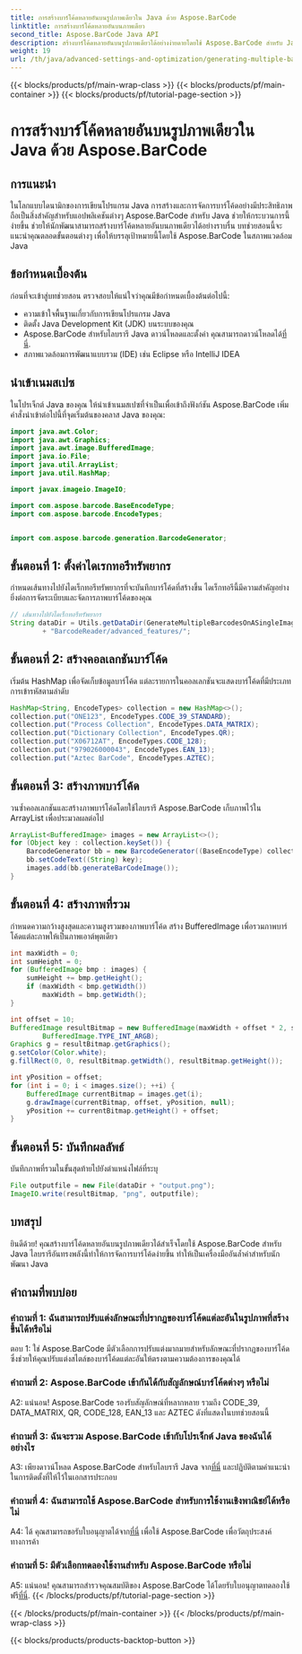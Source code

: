 ```yaml
---
title: การสร้างบาร์โค้ดหลายอันบนรูปภาพเดียวใน Java ด้วย Aspose.BarCode
linktitle: การสร้างบาร์โค้ดหลายอันบนภาพเดียว
second_title: Aspose.BarCode Java API
description: สร้างบาร์โค้ดหลายอันบนรูปภาพเดียวได้อย่างง่ายดายโดยใช้ Aspose.BarCode สำหรับ Java ปฏิบัติตามคำแนะนำทีละขั้นตอนของเราเพื่อการบูรณาการที่ราบรื่น
weight: 19
url: /th/java/advanced-settings-and-optimization/generating-multiple-barcodes-single-image/
---
```


{{< blocks/products/pf/main-wrap-class >}}
{{< blocks/products/pf/main-container >}}
{{< blocks/products/pf/tutorial-page-section >}}

# การสร้างบาร์โค้ดหลายอันบนรูปภาพเดียวใน Java ด้วย Aspose.BarCode

## การแนะนำ

ในโลกแบบไดนามิกของการเขียนโปรแกรม Java การสร้างและการจัดการบาร์โค้ดอย่างมีประสิทธิภาพถือเป็นสิ่งสำคัญสำหรับแอปพลิเคชันต่างๆ Aspose.BarCode สำหรับ Java ช่วยให้กระบวนการนี้ง่ายขึ้น ช่วยให้นักพัฒนาสามารถสร้างบาร์โค้ดหลายอันบนภาพเดียวได้อย่างราบรื่น บทช่วยสอนนี้จะแนะนำคุณตลอดขั้นตอนต่างๆ เพื่อให้บรรลุเป้าหมายนี้โดยใช้ Aspose.BarCode ในสภาพแวดล้อม Java

## ข้อกำหนดเบื้องต้น

ก่อนที่จะเข้าสู่บทช่วยสอน ตรวจสอบให้แน่ใจว่าคุณมีข้อกำหนดเบื้องต้นต่อไปนี้:

- ความเข้าใจพื้นฐานเกี่ยวกับการเขียนโปรแกรม Java
- ติดตั้ง Java Development Kit (JDK) บนระบบของคุณ
- Aspose.BarCode สำหรับไลบรารี Java ดาวน์โหลดและตั้งค่า คุณสามารถดาวน์โหลดได้[ที่นี่](https://releases.aspose.com/barcode/java/).
- สภาพแวดล้อมการพัฒนาแบบรวม (IDE) เช่น Eclipse หรือ IntelliJ IDEA

## นำเข้าเนมสเปซ

ในโปรเจ็กต์ Java ของคุณ ให้นำเข้าเนมสเปซที่จำเป็นเพื่อเข้าถึงฟังก์ชัน Aspose.BarCode เพิ่มคำสั่งนำเข้าต่อไปนี้ที่จุดเริ่มต้นของคลาส Java ของคุณ:

```java
import java.awt.Color;
import java.awt.Graphics;
import java.awt.image.BufferedImage;
import java.io.File;
import java.util.ArrayList;
import java.util.HashMap;

import javax.imageio.ImageIO;

import com.aspose.barcode.BaseEncodeType;
import com.aspose.barcode.EncodeTypes;


import com.aspose.barcode.generation.BarcodeGenerator;
```

## ขั้นตอนที่ 1: ตั้งค่าไดเรกทอรีทรัพยากร

กำหนดเส้นทางไปยังไดเร็กทอรีทรัพยากรที่จะบันทึกบาร์โค้ดที่สร้างขึ้น ไดเร็กทอรีนี้มีความสำคัญอย่างยิ่งต่อการจัดระเบียบและจัดการภาพบาร์โค้ดของคุณ

```java
// เส้นทางไปยังไดเร็กทอรีทรัพยากร
String dataDir = Utils.getDataDir(GenerateMultipleBarcodesOnASingleImage.class)
        + "BarcodeReader/advanced_features/";
```

## ขั้นตอนที่ 2: สร้างคอลเลกชันบาร์โค้ด

เริ่มต้น HashMap เพื่อจัดเก็บข้อมูลบาร์โค้ด แต่ละรายการในคอลเลกชันจะแสดงบาร์โค้ดที่มีประเภทการเข้ารหัสตามลำดับ

```java
HashMap<String, EncodeTypes> collection = new HashMap<>();
collection.put("ONE123", EncodeTypes.CODE_39_STANDARD);
collection.put("Process Collection", EncodeTypes.DATA_MATRIX);
collection.put("Dictionary Collection", EncodeTypes.QR);
collection.put("X06712AT", EncodeTypes.CODE_128);
collection.put("979026000043", EncodeTypes.EAN_13);
collection.put("Aztec BarCode", EncodeTypes.AZTEC);
```

## ขั้นตอนที่ 3: สร้างภาพบาร์โค้ด

วนซ้ำคอลเลกชันและสร้างภาพบาร์โค้ดโดยใช้ไลบรารี Aspose.BarCode เก็บภาพไว้ใน ArrayList เพื่อประมวลผลต่อไป

```java
ArrayList<BufferedImage> images = new ArrayList<>();
for (Object key : collection.keySet()) {
    BarcodeGenerator bb = new BarcodeGenerator((BaseEncodeType) collection.get(key));
    bb.setCodeText((String) key);
    images.add(bb.generateBarCodeImage());
}
```

## ขั้นตอนที่ 4: สร้างภาพที่รวม

กำหนดความกว้างสูงสุดและความสูงรวมของภาพบาร์โค้ด สร้าง BufferedImage เพื่อรวมภาพบาร์โค้ดแต่ละภาพให้เป็นภาพเอาต์พุตเดียว

```java
int maxWidth = 0;
int sumHeight = 0;
for (BufferedImage bmp : images) {
    sumHeight += bmp.getHeight();
    if (maxWidth < bmp.getWidth())
        maxWidth = bmp.getWidth();
}

int offset = 10;
BufferedImage resultBitmap = new BufferedImage(maxWidth + offset * 2, sumHeight + offset * images.size(),
        BufferedImage.TYPE_INT_ARGB);
Graphics g = resultBitmap.getGraphics();
g.setColor(Color.white);
g.fillRect(0, 0, resultBitmap.getWidth(), resultBitmap.getHeight());

int yPosition = offset;
for (int i = 0; i < images.size(); ++i) {
    BufferedImage currentBitmap = images.get(i);
    g.drawImage(currentBitmap, offset, yPosition, null);
    yPosition += currentBitmap.getHeight() + offset;
}
```
## ขั้นตอนที่ 5: บันทึกผลลัพธ์

บันทึกภาพที่รวมในขั้นสุดท้ายไปยังตำแหน่งไฟล์ที่ระบุ

```java
File outputfile = new File(dataDir + "output.png");
ImageIO.write(resultBitmap, "png", outputfile);
```

## บทสรุป

ยินดีด้วย! คุณสร้างบาร์โค้ดหลายอันบนรูปภาพเดียวได้สำเร็จโดยใช้ Aspose.BarCode สำหรับ Java ไลบรารีอันทรงพลังนี้ทำให้การจัดการบาร์โค้ดง่ายขึ้น ทำให้เป็นเครื่องมืออันล้ำค่าสำหรับนักพัฒนา Java

## คำถามที่พบบ่อย

### คำถามที่ 1: ฉันสามารถปรับแต่งลักษณะที่ปรากฏของบาร์โค้ดแต่ละอันในรูปภาพที่สร้างขึ้นได้หรือไม่

ตอบ 1: ใช่ Aspose.BarCode มีตัวเลือกการปรับแต่งมากมายสำหรับลักษณะที่ปรากฏของบาร์โค้ด ซึ่งช่วยให้คุณปรับแต่งสไตล์ของบาร์โค้ดแต่ละอันให้ตรงตามความต้องการของคุณได้

### คำถามที่ 2: Aspose.BarCode เข้ากันได้กับสัญลักษณ์บาร์โค้ดต่างๆ หรือไม่

A2: แน่นอน! Aspose.BarCode รองรับสัญลักษณ์ที่หลากหลาย รวมถึง CODE_39, DATA_MATRIX, QR, CODE_128, EAN_13 และ AZTEC ดังที่แสดงในบทช่วยสอนนี้

### คำถามที่ 3: ฉันจะรวม Aspose.BarCode เข้ากับโปรเจ็กต์ Java ของฉันได้อย่างไร

 A3: เพียงดาวน์โหลด Aspose.BarCode สำหรับไลบรารี Java จาก[ที่นี่](https://releases.aspose.com/barcode/java/) และปฏิบัติตามคำแนะนำในการติดตั้งที่ให้ไว้ในเอกสารประกอบ

### คำถามที่ 4: ฉันสามารถใช้ Aspose.BarCode สำหรับการใช้งานเชิงพาณิชย์ได้หรือไม่

 A4: ได้ คุณสามารถขอรับใบอนุญาตได้จาก[ที่นี่](https://purchase.aspose.com/buy) เพื่อใช้ Aspose.BarCode เพื่อวัตถุประสงค์ทางการค้า

### คำถามที่ 5: มีตัวเลือกทดลองใช้งานสำหรับ Aspose.BarCode หรือไม่

 A5: แน่นอน! คุณสามารถสำรวจคุณสมบัติของ Aspose.BarCode ได้โดยรับใบอนุญาตทดลองใช้ฟรี[ที่นี่](https://releases.aspose.com/).
{{< /blocks/products/pf/tutorial-page-section >}}

{{< /blocks/products/pf/main-container >}}
{{< /blocks/products/pf/main-wrap-class >}}

{{< blocks/products/products-backtop-button >}}
